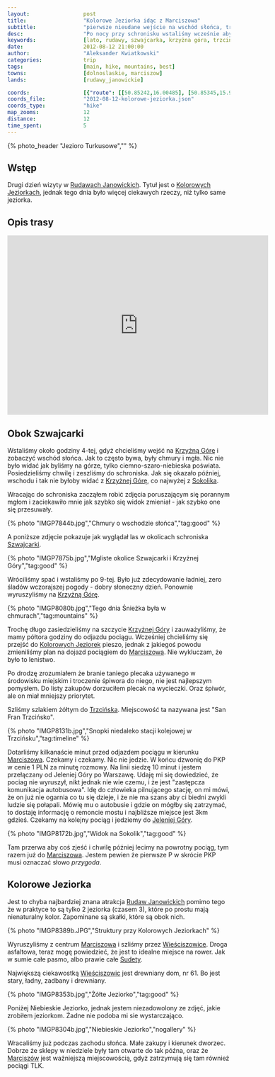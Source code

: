 ```yaml
---
layout:                 post
title:                  "Kolorowe Jeziorka idąc z Marciszowa"
subtitle:               "pierwsze nieudane wejście na wschód słońca, trochę przygód z PKP"
desc:                   "Po nocy przy schronisku wstaliśmy wcześnie aby udać się na wschód słońca na Krzyżną Górę. Niestety pogoda nie sprzyjała i nie było żadnych widoków. Po krótkim śnie ruszyliśmy ponownie, tym razem pogoda się wyraźnie poprawiła. Chcieliśmy zobaczyć Kolorowe Jeziorka jednak pociąg, który miał jechać, po prostu nie wyruszył."
keywords:               [lato, rudawy, szwajcarka, krzyżna góra, trzcińsko, marciszów, wieściszowice, kolorowe jeziorka]
date:                   2012-08-12 21:00:00
author:                 "Aleksander Kwiatkowski"
categories:             trip
tags:                   [main, hike, mountains, best]
towns:                  [dolnoslaskie, marciszow]
lands:                  [rudawy_janowickie]

coords:                 [{"route": [[50.85242,16.00485], [50.85345,15.99515], [50.83697,15.97112], [50.81984,15.97446]], "type": "hike"}, {"route": [[50.86322,15.87262], [50.86609,15.87000], [50.86403,15.86859]], "type": "hike"}, {"route": [[50.86319,15.87284], [50.86666,15.88047], [50.87327,15.87850], [50.87842,15.87138], [50.88348,15.87090]], "type": "hike"}]
coords_file:            "2012-08-12-kolorowe-jeziorka.json"
coords_type:            "hike"
map_zooms:              12
distance:               12
time_spent:             5
---
```


[wiki-rudawy]:          https://pl.wikipedia.org/wiki/Rudawy_Janowickie
[wiki-janowice]:        https://pl.wikipedia.org/wiki/Janowice_Wielkie
[wiki-bolczow]:         https://pl.wikipedia.org/wiki/Zamek_Bolcz%C3%B3w
[wiki-karpnicka]:       https://pl.wikipedia.org/wiki/Prze%C5%82%C4%99cz_Karpnicka
[wiki-szwajcarka]:      https://pl.wikipedia.org/wiki/Szwajcarka

[wiki-krzyzna]:         https://pl.wikipedia.org/wiki/Krzy%C5%BCna_G%C3%B3ra
[wiki-kolorowe]:        https://pl.wikipedia.org/wiki/Kolorowe_jeziorka
[wiki-sokolik]:         https://pl.wikipedia.org/wiki/Sokolik
[wiki-trzcinsko]:       https://pl.wikipedia.org/wiki/Trzci%C5%84sko
[wiki-marciszow]:       https://pl.wikipedia.org/wiki/Marcisz%C3%B3w
[wiki-jelenia]:         https://pl.wikipedia.org/wiki/Jelenia_G%C3%B3ra
[wiki-wiesciszowice]:   https://pl.wikipedia.org/wiki/Wie%C5%9Bciszowice
[wiki-sudety]:          https://pl.wikipedia.org/wiki/Sudety

[szwajcarka]:           http://schronisko-szwajcarka.pl/

{% photo_header "Jezioro Turkusowe","" %}

Wstęp
-----

Drugi dzień wizyty w [Rudawach Janowickich][wiki-rudawy]. Tytuł jest o [Kolorowych Jeziorkach][wiki-kolorowe],
jednak tego dnia było więcej ciekawych rzeczy, niż tylko same jeziorka.

Opis trasy
----------

<iframe height='405' width='590' frameborder='0' allowtransparency='true' scrolling='no' src='https://www.strava.com/activities/167091755/embed/342c80e847776830ad3a2fdecbf3dea88cd8b292'></iframe>

Obok Szwajcarki
---------------

Wstaliśmy około godziny 4-tej, gdyż chcieliśmy wejść na [Krzyżną Górę][wiki-krzyzna] i zobaczyć wschód słońca.
Jak to często bywa, były chmury i mgła. Nic nie było widać jak byliśmy na górze, tylko ciemno-szaro-niebieska
poświata. Posiedzieliśmy chwilę i zeszliśmy do schroniska. Jak się okazało później, wschodu i tak nie byłoby
widać z [Krzyżnej Górę][wiki-krzyzna], co najwyżej z [Sokolika][wiki-sokolik].

Wracając do schroniska zacząłem robić zdjęcia poruszającym się porannym mgłom i zaciekawiło mnie jak
szybko się widok zmieniał - jak szybko one się przesuwały.

{% photo "IMGP7844b.jpg","Chmury o wschodzie słońca","tag:good" %}

A poniższe zdjęcie pokazuje jak wyglądał las w okolicach schroniska [Szwajcarki][wiki-szwajcarka].

{% photo "IMGP7875b.jpg","Mgliste okolice Szwajcarki i Krzyżnej Góry","tag:good" %}

Wróciliśmy spać i wstaliśmy po 9-tej. Było już zdecydowanie ładniej, zero śladów wczorajszej pogody -
dobry słoneczny dzień. Ponownie wyruszyliśmy na [Krzyżną Górę][wiki-krzyzna].

{% photo "IMGP8080b.jpg","Tego dnia Śnieżka była w chmurach","tag:mountains" %}

Trochę długo zasiedzieliśmy na szczycie [Krzyżnej Góry][wiki-krzyzna] i zauważyliśmy, że mamy półtora godziny do
odjazdu pociągu.
Wcześniej chcieliśmy się przejść do [Kolorowych Jeziorek][wiki-kolorowe] pieszo, jednak z jakiegoś
powodu zmieniliśmy plan na dojazd pociągiem do [Marciszowa][wiki-marciszow]. Nie wykluczam, że było to
lenistwo.

Po drodzę zrozumiałem że branie taniego plecaka używanego w środowisku miejskim i troczenie śpiwora do niego,
nie jest najlepszym pomysłem. Do listy zakupów dorzuciłem plecak na wycieczki. Oraz śpiwór, ale on miał mniejszy priorytet.

Szliśmy szlakiem żółtym do [Trzcińska][wiki-trzcinsko]. Miejscowość ta nazywana jest "San Fran Trzcińsko".

{% photo "IMGP8131b.jpg","Snopki niedaleko stacji kolejowej w Trzcińsku","tag:timeline" %}

Dotarliśmy kilkanaście minut przed odjazdem pociągu w kierunku [Marciszowa][wiki-marciszow]. Czekamy i czekamy.
Nic nie jedzie.
W końcu dzwonię do PKP w cenie 1 PLN za minutę rozmowy. Na linii siedzę 10 minut i jestem przełączany od
Jeleniej Góry po Warszawę. Udaję mi się dowiedzieć, że pociag nie wyruszył, nikt jednak nie wie czemu, i że
jest "zastępcza komunikacja autobusowa". Idę do człowieka pilnującego stację, on mi mówi, że on już nie ogarnia
co tu się dzieje, i że nie ma szans aby ci biedni zwykli ludzie się połapali. Mówię mu o autobusie i gdzie on mógłby się
zatrzymać, to dostaję informację o remoncie mostu i najbliższe miejsce jest 3km gdzieś. Czekamy na kolejny pociąg
i jedziemy do [Jeleniej Góry][wiki-jelenia].

{% photo "IMGP8172b.jpg","Widok na Sokolik","tag:good" %}

Tam przerwa aby coś zjeść i chwilę później lecimy na powrotny pociąg, tym razem już do [Marciszowa][wiki-marciszow]. Jestem
pewien że pierwsze P w skrócie PKP musi oznaczać słowo *przygoda*.

Kolorowe Jeziorka
-----------------

Jest to chyba najbardziej znana atrakcja [Rudaw Janowickich][wiki-rudawy] pomimo tego że w praktyce to są
tylko 2 jeziorka (czasem 3), które po prostu mają nienaturalny kolor. Zapominane są skałki, które są obok nich.

{% photo "IMGP8389b.JPG","Struktury przy Kolorowych Jeziorkach" %}

Wyruszyliśmy z centrum [Marciszowa][wiki-marciszow] i szliśmy przez [Wieściszowice][wiki-wiesciszowice].
Droga asfaltowa, teraz mogę powiedzieć, że jest to idealne miejsce na rower. Jak w sumie całe pasmo, albo prawie
całe [Sudety][wiki-sudety].

Największą ciekawostką [Wieściszowic][wiki-wiesciszowice] jest drewniany dom, nr 61. Bo jest stary, ładny,
zadbany i drewniany.

{% photo "IMGP8353b.jpg","Żółte Jeziorko","tag:good" %}

Poniżej Niebieskie Jeziorko, jednak jestem niezadowolony ze zdjęć, jakie zrobiłem jeziorkom.
Żadne nie podoba mi sie wystarczająco.

{% photo "IMGP8304b.jpg","Niebieskie Jeziorko","nogallery" %}

Wracaliśmy już podczas zachodu słońca. Małe zakupy i kierunek dworzec. Dobrze że sklepy w niedziele były
tam otwarte do tak późna, oraz że [Marciszów][wiki-marciszow] jest ważniejszą miejscowością,
gdyż zatrzymują się tam
również pociągi TLK.
